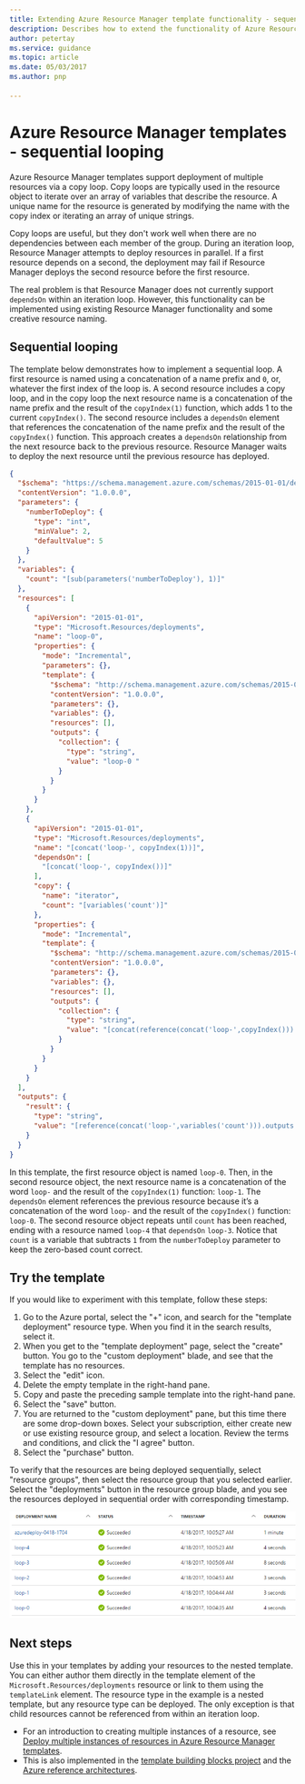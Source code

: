 ```yaml
---
title: Extending Azure Resource Manager template functionality - sequential looping
description: Describes how to extend the functionality of Azure Resource Manager templates to implement sequential looping when deploying multiple instances of a resource type.
author: petertay
ms.service: guidance
ms.topic: article
ms.date: 05/03/2017
ms.author: pnp

---
```


# Azure Resource Manager templates - sequential looping

Azure Resource Manager templates support deployment of multiple resources via a copy loop. Copy loops are typically used in the resource object to iterate over an array of variables that describe the resource. A unique name for the resource is generated by modifying the name with the copy index or iterating an array of unique strings.

Copy loops are useful, but they don't work well when there are no dependencies between each member of the group. During an iteration loop, Resource Manager attempts to deploy resources in parallel. If a first resource depends on a second, the deployment may fail if Resource Manager deploys the second resource before the first resource.

The real problem is that Resource Manager does not currently support `dependsOn` within an iteration loop. However, this functionality can be implemented using existing Resource Manager functionality and some creative resource naming. 

## Sequential looping

The template below demonstrates how to implement a sequential loop. A first resource is named using a concatenation of a name prefix and `0`, or, whatever the first index of the loop is. A second resource includes a copy loop, and in the copy loop the next resource name is a concatenation of the name prefix and the result of the `copyIndex(1)` function, which adds 1 to the current `copyIndex()`. The second resource includes a `dependsOn` element that references the concatenation of the name prefix and the result of the `copyIndex()` function. This approach creates a `dependsOn` relationship from the next resource back to the previous resource. Resource Manager waits to deploy the next resource until the previous resource has deployed.

```json
{
  "$schema": "https://schema.management.azure.com/schemas/2015-01-01/deploymentTemplate.json#",
  "contentVersion": "1.0.0.0",
  "parameters": {
    "numberToDeploy": {
      "type": "int",
      "minValue": 2,
      "defaultValue": 5
    }
  },
  "variables": {
    "count": "[sub(parameters('numberToDeploy'), 1)]"
  },
  "resources": [
    {
      "apiVersion": "2015-01-01",
      "type": "Microsoft.Resources/deployments",
      "name": "loop-0",
      "properties": {
        "mode": "Incremental",
        "parameters": {},
        "template": {
          "$schema": "http://schema.management.azure.com/schemas/2015-01-01/deploymentTemplate.json#",
          "contentVersion": "1.0.0.0",
          "parameters": {},
          "variables": {},
          "resources": [],
          "outputs": {
            "collection": {
              "type": "string",
              "value": "loop-0 "
            }
          }
        }
      }
    },
    {
      "apiVersion": "2015-01-01",
      "type": "Microsoft.Resources/deployments",
      "name": "[concat('loop-', copyIndex(1))]",
      "dependsOn": [
        "[concat('loop-', copyIndex())]"
      ],
      "copy": {
        "name": "iterator",
        "count": "[variables('count')]"
      },
      "properties": {
        "mode": "Incremental",
        "template": {
          "$schema": "http://schema.management.azure.com/schemas/2015-01-01/deploymentTemplate.json#",
          "contentVersion": "1.0.0.0",
          "parameters": {},
          "variables": {},
          "resources": [],
          "outputs": {
            "collection": {
              "type": "string",
              "value": "[concat(reference(concat('loop-',copyIndex())).outputs.collection.value,'loop-',copyIndex(1), ' ')]"
            }
          }
        }
      }
    }
  ],
  "outputs": {
    "result": {
      "type": "string",
      "value": "[reference(concat('loop-',variables('count'))).outputs.collection.value]"
    }
  }
}

```
In this template, the first resource object is named `loop-0`. Then, in the second resource object, the next resource name is a concatenation of the word `loop-` and the result of the `copyIndex(1)` function: `loop-1`. The `dependsOn` element references the previous resource because it’s a concatenation of the word `loop-` and the result of the `copyIndex()` function: `loop-0`. The second resource object repeats until `count` has been reached, ending with a resource named `loop-4` that `dependsOn` `loop-3`. Notice that `count` is a variable that subtracts `1` from the `numberToDeploy` parameter to keep the zero-based count correct.

## Try the template

If you would like to experiment with this template, follow these steps:

1.	Go to the Azure portal, select the "+" icon, and search for the "template deployment" resource type. When you find it in the search results, select it.
2.	When you get to the "template deployment" page, select the "create" button. You go to the "custom deployment" blade, and see that the template has no resources.
3.	Select the "edit" icon.
4.	Delete the empty template in the right-hand pane.
5.	Copy and paste the preceding sample template into the right-hand pane.
6.	Select the "save" button.
7.	You are returned to the "custom deployment" pane, but this time there are some drop-down boxes. Select your subscription, either create new or use existing resource group, and select a location. Review the terms and conditions, and click the "I agree" button.
8.	Select the "purchase" button.

To verify that the resources are being deployed sequentially, select "resource groups", then select the resource group that you selected earlier. Select the "deployments" button in the resource group blade, and you see the resources deployed in sequential order with corresponding timestamp.

![Deployment of sequential loop template in Azure Resource Manager](../_images/extending-resource-manager-templates-sequential-loop.png)

## Next steps

Use this in your templates by adding your resources to the nested template. You can either author them directly in the template element of the `Microsoft.Resources/deployments` resource or link to them using the `templateLink` element. The resource type in the example is a nested template, but any resource type can be deployed. The only exception is that child resources cannot be referenced from within an iteration loop.

* For an introduction to creating multiple instances of a resource, see [Deploy multiple instances of resources in Azure Resource Manager templates](/azure/azure-resource-manager/resource-group-create-multiple.md).
* This is also implemented in the [template building blocks project](https://github.com/mspnp/template-building-blocks) and the [Azure reference architectures](/azure/architecture/reference-architectures/).
